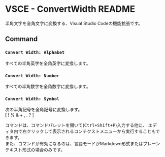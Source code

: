 VSCE - ConvertWidth README
=========================

半角文字を全角文字に変換する、Visual Studio Codeの機能拡張です。  

## Command

### `Convert Width: Alphabet`
すべての半角英字を全角英字に変換します。

### `Convert Width: Number`
すべての半角数字を全角数字に変換します。

### `Convert Width: Symbol`
次の半角記号を全角記号に変換します。  
[ ! % & + , . ? ]

コマンドは、コマンドパレットを開いて(<kbd><kbd>Ctrl</kbd>+<kbd>Shift</kbd>+<kbd>P</kbd></kbd>)入力する他に、
エディタ内で右クリックして表示されるコンテクストメニューから実行することもできます。  
また、コマンドが有効になるのは、言語モードがMarkdown形式またはプレーンテキスト形式の場合のみです。

